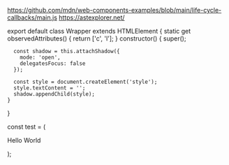 https://github.com/mdn/web-components-examples/blob/main/life-cycle-callbacks/main.js
https://astexplorer.net/

export default class Wrapper extends HTMLElement {
static get observedAttributes() {
return ['c', 'l'];
}
constructor() {
super();

      const shadow = this.attachShadow({
        mode: 'open',
        delegatesFocus: false
      });

      const style = document.createElement('style');
      style.textContent = '';
      shadow.appendChild(style);
    }

}

const test = (
<Wrapper style="test">
<div>
<p>Hello World</p>
</div>
</Wrapper>
);
